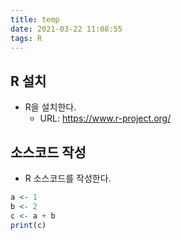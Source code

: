 ```yaml
---
title: temp
date: 2021-03-22 11:08:55
tags: R
---
```


## R 설치
- R을 설치한다. 
    + URL: https://www.r-project.org/
    
## 소스코드 작성
- R 소스코드를 작성한다. 


```R
a <- 1
b <- 2
c <- a + b
print(c)
```

